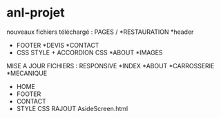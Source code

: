 # anl-projet  
nouveaux fichiers téléchargé :  PAGES /
*RESTAURATION
*header
* FOOTER
*DEVIS
*CONTACT
* CSS STYLE + ACCORDION CSS
*ABOUT
*IMAGES


MISE A JOUR FICHIERS : RESPONSIVE
*INDEX
*ABOUT
*CARROSSERIE
*MECANIQUE
* HOME
* FOOTER
* CONTACT
* STYLE CSS
RAJOUT AsideScreen.html
